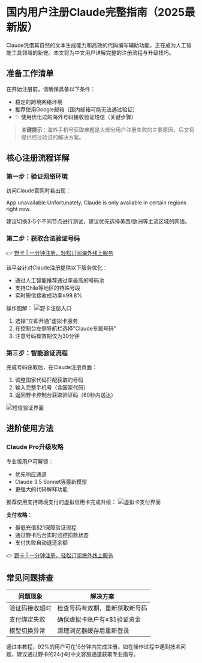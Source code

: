 # 国内用户注册Claude完整指南（2025最新版）

Claude凭借其自然的文本生成能力和高效的代码编写辅助功能，正在成为人工智能工具领域的新宠。本文将为中文用户详解完整的注册流程与升级技巧。

## 准备工作清单
在开始注册前，请确保具备以下条件：
- 稳定的跨境网络环境
- 推荐使用Google邮箱（国内邮箱可能无法通过验证）
- ✨ 使用优化过的海外号码接收验证短信（关键步骤）

>**关键提示**：海外手机号获取难题是大部分用户注册失败的主要原因，后文将提供经过验证的解决方案。

## 核心注册流程详解

### 第一步：验证网络环境
访问Claude官网时若出现：

App unavailable
Unfortunately, Claude is only available in certain regions right now.

建议切换3-5个不同节点进行测试，建议优先选择美西/欧洲等主流区域的网络。

### 第二步：获取合法验证号码
👉 [野卡 | 一分钟注册，轻松订阅海外线上服务](https://bbtdd.com/yeka)

该平台针对Claude注册提供以下服务优化：
- 通过人工智能推荐通过率最高的号码池
- 支持Chile等地区的特殊号段
- 实时短信接收成功率≥99.8%

操作图解：
![野卡注册入口](https://bbtdd.com/wp-content/uploads/img/914088783.webp)
1. 选择"立即开通"虚拟卡服务
2. 在控制台左侧导航栏选择"Claude专属号码"
3. 注意号码有效期仅为30分钟

### 第三步：智能验证流程
完成号码获取后，在Claude注册页面：
1. 调整国家代码匹配获取的号码
2. 输入完整手机号（含国家代码）
3. 返回野卡控制台获取验证码（60秒内送达）

![短信验证界面](https://bbtdd.com/wp-content/uploads/img/495892283601.webp)

## 进阶使用方法

### Claude Pro升级攻略
专业版用户可解锁：
- 优先响应通道
- Claude 3.5 Sonnet等最新模型
- 更强大的代码解释功能

推荐使用支持跨境支付的虚拟信用卡完成升级：
![虚拟卡支付界面](https://bbtdd.com/wp-content/uploads/img/25417100.webp)

**支付攻略**：
- 最低充值$21保障验证流程
- 通过野卡后台实时监控扣款状态
- 支付失败自动退还余额

👉 [野卡 | 一分钟注册，轻松订阅海外线上服务](https://bbtdd.com/yeka)

## 常见问题排查
| 问题现象 | 解决方案 |
|---------|----------|
| 验证码接收超时 | 检查号码有效期，重新获取新号码 |
| 支付绑定失败 | 确保虚拟卡账户有≥$1验证资金 |
| 模型切换异常 | 清理浏览器缓存后重新登录 |

通过本教程，92%的用户可在15分钟内完成注册。如在操作过程中遇到技术问题，建议通过野卡的24小时中文客服通道获取专业指导。